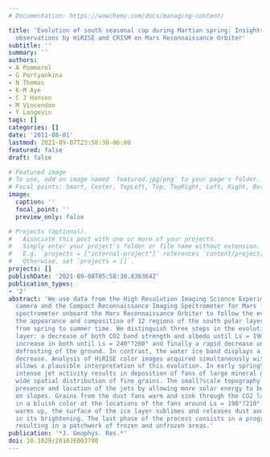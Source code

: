 ```yaml
---
# Documentation: https://wowchemy.com/docs/managing-content/

title: 'Evolution of south seasonal cap during Martian spring: Insights from high-resolution
  observations by HiRISE and CRISM on Mars Reconnaissance Orbiter'
subtitle: ''
summary: ''
authors:
- A Pommerol
- G Portyankina
- N Thomas
- K-M Aye
- C J Hansen
- M Vincendon
- Y Langevin
tags: []
categories: []
date: '2011-08-01'
lastmod: 2021-09-07T23:58:30-06:00
featured: false
draft: false

# Featured image
# To use, add an image named `featured.jpg/png` to your page's folder.
# Focal points: Smart, Center, TopLeft, Top, TopRight, Left, Right, BottomLeft, Bottom, BottomRight.
image:
  caption: ''
  focal_point: ''
  preview_only: false

# Projects (optional).
#   Associate this post with one or more of your projects.
#   Simply enter your project's folder or file name without extension.
#   E.g. `projects = ["internal-project"]` references `content/project/deep-learning/index.md`.
#   Otherwise, set `projects = []`.
projects: []
publishDate: '2021-09-08T05:58:30.836364Z'
publication_types:
- '2'
abstract: 'We use data from the High Resolution Imaging Science Experiment (HiRISE)
  camera and the Compact Reconnaissance Imaging Spectrometer for Mars (CRISM) imaging
  spectrometer onboard the Mars Reconnaissance Orbiter to follow the evolution of
  the appearance and composition of 12 regions of the south polar layered deposits
  from spring to summer time. We distinguish three steps in the evolution of the volatile
  layer: a decrease of both CO2 band strength and albedo until Ls = 190°?210°, a significant
  increase in both until Ls = 240°?260° and finally a rapid decrease until the complete
  defrosting of the ground. In contrast, the water ice band displays a more monotonic
  decrease. Analysis of HiRISE color images acquired simultaneously with CRISM data
  allows a plausible interpretation of this evolution. In early springtime (Ls < 200°),
  intense jet activity results in deposition of fans of large mineral grains and a
  wide spatial distribution of fine grains. The small?scale topography controls the
  presence and location of the jets by allowing more solar energy to be collected
  on slopes. Grains from the dust fans warm and sink through the CO2 layer, resulting
  in a bluish color at the locations of the fans around Ls = 190°?210°. As the atmosphere
  warms up, the surface of the ice layer sublimes and releases dust and water, resulting
  in its brightening. The last phase of the process consists in a progressive defrosting
  resulting in a patchwork of frozen and unfrozen areas.'
publication: '*J. Geophys. Res.*'
doi: 10.1029/2010JE003790
---
```

